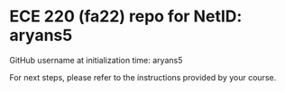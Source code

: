 # ECE 220 (fa22) repo for NetID: aryans5

GitHub username at initialization time: aryans5

For next steps, please refer to the instructions provided by your course.

